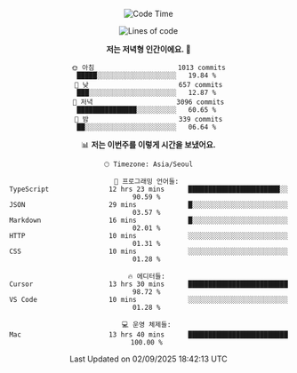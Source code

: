 <div align='center'>
 
<!--START_SECTION:waka-->
![Code Time](http://img.shields.io/badge/Code%20Time-4%2C583%20hrs%2018%20mins-blue)

![Lines of code](https://img.shields.io/badge/%EC%A0%80%EB%8A%94%20%EC%97%AC%ED%83%9C%EA%B9%8C%EC%A7%80%20-2.1%20million%20%EC%A4%84%EC%9D%98%20%EC%BD%94%EB%93%9C%EB%A5%BC%20%EC%9E%91%EC%84%B1%ED%96%88%EC%96%B4%EC%9A%94.-blue)

**저는 저녁형 인간이에요. 🦉** 

```text
🌞 아침                     1013 commits        █████░░░░░░░░░░░░░░░░░░░░   19.84 % 
🌆 낮　                     657 commits         ███░░░░░░░░░░░░░░░░░░░░░░   12.87 % 
🌃 저녁                     3096 commits        ███████████████░░░░░░░░░░   60.65 % 
🌙 밤　                     339 commits         ██░░░░░░░░░░░░░░░░░░░░░░░   06.64 % 
```


📊 **저는 이번주를 이렇게 시간을 보냈어요.** 

```text
🕑︎ Timezone: Asia/Seoul

💬 프로그래밍 언어들: 
TypeScript               12 hrs 23 mins      ███████████████████████░░   90.59 % 
JSON                     29 mins             █░░░░░░░░░░░░░░░░░░░░░░░░   03.57 % 
Markdown                 16 mins             █░░░░░░░░░░░░░░░░░░░░░░░░   02.01 % 
HTTP                     10 mins             ░░░░░░░░░░░░░░░░░░░░░░░░░   01.31 % 
CSS                      10 mins             ░░░░░░░░░░░░░░░░░░░░░░░░░   01.28 % 

🔥 에디터들: 
Cursor                   13 hrs 30 mins      █████████████████████████   98.72 % 
VS Code                  10 mins             ░░░░░░░░░░░░░░░░░░░░░░░░░   01.28 % 

💻 운영 체제들: 
Mac                      13 hrs 40 mins      █████████████████████████   100.00 % 
```


 Last Updated on 02/09/2025 18:42:13 UTC
<!--END_SECTION:waka-->
 </div>
<!---
Emewjin/Emewjin is a ✨ special ✨ repository because its `README.md` (this file) appears on your GitHub profile.
You can click the Preview link to take a look at your changes.
--->
